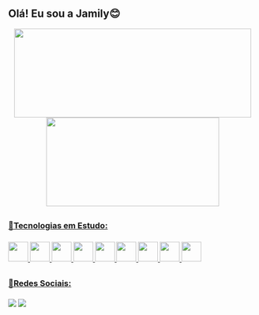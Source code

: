 <h2>Olá! Eu sou a Jamily😊</h2>

<div align="center">
  <a href="https://github.com/jamilycosta">
  <img width="480em" height="180em" src="https://github-readme-stats.vercel.app/api?username=jamilycosta&show_icons=true&theme=algolia&include_all_commits=true&count_private=true"/>
  <img width="350em" height="180em" src="https://github-readme-stats.vercel.app/api/top-langs/?username=jamilycosta&layout=compact&langs_count=7&theme=algolia"/>
</div>

##

<h3>📌Tecnologias em Estudo:<h3>
<div style="display: inline_block">
  <img height="40" width="40" src="https://cdn.jsdelivr.net/gh/devicons/devicon/icons/html5/html5-original.svg" />
  <img height="40" width="40" src="https://cdn.jsdelivr.net/gh/devicons/devicon/icons/css3/css3-original.svg" />
  <img height="40" width="40" src="https://cdn.jsdelivr.net/gh/devicons/devicon/icons/bootstrap/bootstrap-original.svg" />
  <img height="40" width="40" src="https://cdn.jsdelivr.net/gh/devicons/devicon/icons/javascript/javascript-original.svg" />
  <img height="40" width="40" src="https://cdn.jsdelivr.net/gh/devicons/devicon/icons/java/java-original.svg" />
  <img height="40" width="40" src="https://cdn.jsdelivr.net/gh/devicons/devicon/icons/c/c-original.svg" />
  <img height="40" width="40" src="https://cdn.jsdelivr.net/gh/devicons/devicon/icons/php/php-original.svg" />
  <img height="40" width="40" src="https://cdn.jsdelivr.net/gh/devicons/devicon/icons/mysql/mysql-original.svg" />
  <img height="40" width="40" src="https://cdn.jsdelivr.net/gh/devicons/devicon/icons/postgresql/postgresql-original-wordmark.svg" />
</div>

##

<h3>📌Redes Sociais:<h3>
<div style="display: inline_block">
  <a href="https://instagram.com/jamilycosta.r" target="_blank"><img src="https://img.shields.io/badge/-Instagram-%23E4405F?style=for-the-badge&logo=instagram&logoColor=white"></a>
  <a href="http://www.linkedin.com/in/jamily-costa-ribeiro-618a70237" target="_blank"><img src="https://img.shields.io/badge/-LinkedIn-%230077B5?style=for-the-badge&logo=linkedin&logoColor=white"></a>
</div>
